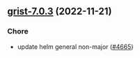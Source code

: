 

## [grist-7.0.3](https://github.com/truecharts/charts/compare/grist-7.0.2...grist-7.0.3) (2022-11-21)

### Chore

- update helm general non-major ([#4665](https://github.com/truecharts/charts/issues/4665))
  
  